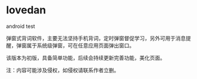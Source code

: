 # lovedan
android test

弹窗式背词软件，主要无法坚持手机背词，定时弹窗督促学习，另外可用于消息提醒，弹窗属于系统级弹窗，可在任意应用页面弹出窗口。

该版本为初版，具备简单功能，后续会持续更新完善功能，美化页面。

注：内容可能涉及侵权，如侵权请联系作者立删。
